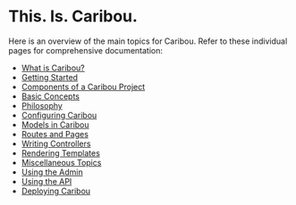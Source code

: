 # This. Is. Caribou.

Here is an overview of the main topics for Caribou.  Refer to these
individual pages for comprehensive documentation:

* [What is Caribou?](what-is-caribou.md)
* [Getting Started](getting-started.md)
* [Components of a Caribou Project](components.md)
* [Basic Concepts](basic-concepts.md)
* [Philosophy](philosophy.md)
* [Configuring Caribou](configuring.md)
* [Models in Caribou](models.md)
* [Routes and Pages](routes.md)
* [Writing Controllers](controllers.md)
* [Rendering Templates](templates.md)
* [Miscellaneous Topics](misc.md)
* [Using the Admin](tutorial.md)
* [Using the API](api.md)
* [Deploying Caribou](deploying.md)
